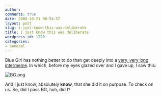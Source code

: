 ```yaml
---
author:
comments: true
date: 2008-10-21 08:54:57
layout: post
slug: i-just-know-this-was-deliberate
title: I just know this was deliberate
wordpress_id: 1220
categories:
- General
---
```


Blue Girl has nothing better to do than get deeply into a [very, very long intermeme](http://bluegirlredstate.typepad.com/blue_girl/2008/10/meme-thief.html). In which, before my eyes glazed over and I gave up, I saw this:

  


  ![BG.png](/uploads/2008/10/bg.png)  



  And I just know, absolutely **know**, that she did it on purpose. To check on us. So, did I pass BG, huh, did I?

